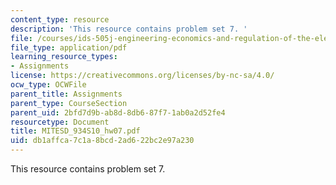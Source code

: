 ```yaml
---
content_type: resource
description: 'This resource contains problem set 7. '
file: /courses/ids-505j-engineering-economics-and-regulation-of-the-electric-power-sector-spring-2010/db1affca7c1a8bcd2ad622bc2e97a230_MITESD_934S10_hw07.pdf
file_type: application/pdf
learning_resource_types:
- Assignments
license: https://creativecommons.org/licenses/by-nc-sa/4.0/
ocw_type: OCWFile
parent_title: Assignments
parent_type: CourseSection
parent_uid: 2bfd7d9b-ab8d-8db6-87f7-1ab0a2d52fe4
resourcetype: Document
title: MITESD_934S10_hw07.pdf
uid: db1affca-7c1a-8bcd-2ad6-22bc2e97a230
---
```

This resource contains problem set 7. 